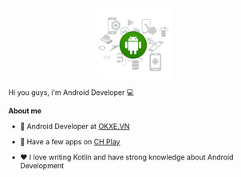 <p align="center"  target="_blank"><a href="http://thanhnh98.github.io/"><img width="30%" src="./assets/hello.png" /></a></p>

Hi you guys, i'm Android Developer 💻

**About me**

- 💼 Android Developer at [OKXE.VN](https://www.okxe.vn/)

- 🎉 Have a few apps on [CH Play](https://play.google.com/store/apps/dev?id=5540559479839330036&hl=en&gl=US)

- ❤️ I love writing Kotlin and have strong knowledge about Android Development
<!-- 
![thanhnh98's GitHub stats](https://github-readme-stats.vercel.app/api?username=thanhnh98&show_icons=true&theme=tokyonight)


[![Top Langs](https://github-readme-stats.vercel.app/api/top-langs/?username=thanhnh98&layout=compact&theme=tokyonight)](https://github.com/anuraghazra/github-readme-stats)
 -->
